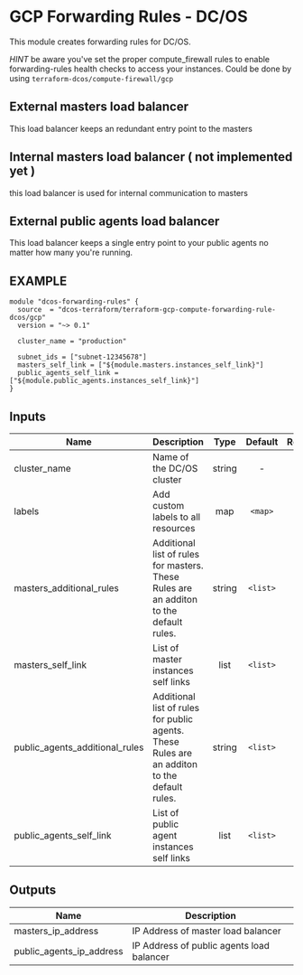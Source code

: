 GCP Forwarding Rules - DC/OS
============
This module creates forwarding rules for DC/OS.

*HINT* be aware you've set the proper compute_firewall rules to enable forwarding-rules health checks to access your instances. Could be done by using `terraform-dcos/compute-firewall/gcp`

External masters load balancer
------------------------------
This load balancer keeps an redundant entry point to the masters

Internal masters load balancer ( not implemented yet )
------------------------------
this load balancer is used for internal communication to masters

External public agents load balancer
------------------------------------
This load balancer keeps a single entry point to your public agents no matter how many you're running.

EXAMPLE
-------

```hcl
module "dcos-forwarding-rules" {
  source  = "dcos-terraform/terraform-gcp-compute-forwarding-rule-dcos/gcp"
  version = "~> 0.1"

  cluster_name = "production"

  subnet_ids = ["subnet-12345678"]
  masters_self_link = ["${module.masters.instances_self_link}"]
  public_agents_self_link = ["${module.public_agents.instances_self_link}"]
}
```


## Inputs

| Name | Description | Type | Default | Required |
|------|-------------|:----:|:-----:|:-----:|
| cluster_name | Name of the DC/OS cluster | string | - | yes |
| labels | Add custom labels to all resources | map | `<map>` | no |
| masters_additional_rules | Additional list of rules for masters. These Rules are an additon to the default rules. | string | `<list>` | no |
| masters_self_link | List of master instances self links | list | `<list>` | no |
| public_agents_additional_rules | Additional list of rules for public agents. These Rules are an additon to the default rules. | string | `<list>` | no |
| public_agents_self_link | List of public agent instances self links | list | `<list>` | no |

## Outputs

| Name | Description |
|------|-------------|
| masters_ip_address | IP Address of master load balancer |
| public_agents_ip_address | IP Address of public agents load balancer |

